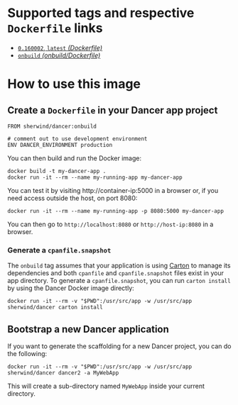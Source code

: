 Supported tags and respective `Dockerfile` links
================================================

 - [`0.160002`,&nbsp;`latest`&nbsp;*(Dockerfile)*][1]
 - [`onbuild`&nbsp;*(onbuild/Dockerfile)*][2]

How to use this image
=====================

Create a `Dockerfile` in your Dancer app project
------------------------------------------------

    FROM sherwind/dancer:onbuild
    
    # comment out to use development environment
    ENV DANCER_ENVIRONMENT production

You can then build and run the Docker image:

    docker build -t my-dancer-app .
    docker run -it --rm --name my-running-app my-dancer-app

You can test it by visiting http://container-ip:5000 in a browser or, if you need access outside the host, on port 8080:

    docker run -it --rm --name my-running-app -p 8080:5000 my-dancer-app

You can then go to `http://localhost:8080` or `http://host-ip:8080` in a browser.

### Generate a `cpanfile.snapshot`

The `onbuild` tag assumes that your application is using [Carton][3] to manage its dependencies and both `cpanfile` and `cpanfile.snapshot` files exist in your app directory.  To generate a `cpanfile.snapshot`, you can run `carton install` by using the Dancer Docker image directly:

    docker run -it --rm -v "$PWD":/usr/src/app -w /usr/src/app sherwind/dancer carton install

Bootstrap a new Dancer application
----------------------------------

If you want to generate the scaffolding for a new Dancer project, you can do the following:

    docker run -it --rm -v "$PWD":/usr/src/app -w /usr/src/app sherwind/dancer dancer2 -a MyWebApp

This will create a sub-directory named `MyWebApp` inside your current directory.


  [1]: https://github.com/sherwind/docker-dancer/blob/master/Dockerfile
  [2]: https://github.com/sherwind/docker-dancer/blob/master/onbuild/Dockerfile
  [3]: https://metacpan.org/pod/Carton
